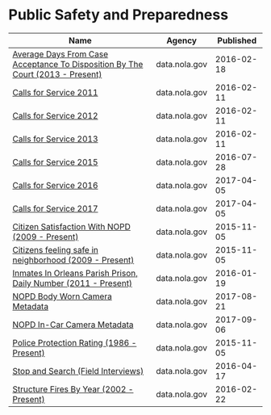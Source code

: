 # Public Safety and Preparedness

Name | Agency | Published
---- | ---- | ---------
[Average Days From Case Acceptance To Disposition By The Court (2013 - Present)](../socrata/8q82-9baj.md) | data.nola.gov | 2016-02-18
[Calls for Service 2011](../socrata/28ec-c8d6.md) | data.nola.gov | 2016-02-11
[Calls for Service 2012](../socrata/rv3g-ypg7.md) | data.nola.gov | 2016-02-11
[Calls for Service 2013](../socrata/5fn8-vtui.md) | data.nola.gov | 2016-02-11
[Calls for Service 2015](../socrata/w68y-xmk6.md) | data.nola.gov | 2016-07-28
[Calls for Service 2016](../socrata/wgrp-d3ma.md) | data.nola.gov | 2017-04-05
[Calls for Service 2017](../socrata/bqmt-f3jk.md) | data.nola.gov | 2017-04-05
[Citizen Satisfaction With NOPD (2009 - Present)](../socrata/vnht-dg7x.md) | data.nola.gov | 2015-11-05
[Citizens feeling safe in neighborhood (2009 - Present)](../socrata/vmfi-gxr8.md) | data.nola.gov | 2015-11-05
[Inmates In Orleans Parish Prison, Daily Number (2011 - Present)](../socrata/mnbd-u3xs.md) | data.nola.gov | 2016-01-19
[NOPD Body Worn Camera Metadata](../socrata/qarb-kkbj.md) | data.nola.gov | 2017-08-21
[NOPD In-Car Camera Metadata](../socrata/md3v-ph3u.md) | data.nola.gov | 2017-09-06
[Police Protection Rating (1986 - Present)](../socrata/e74a-fwt5.md) | data.nola.gov | 2015-11-05
[Stop and Search (Field Interviews)](../socrata/kitu-f4uy.md) | data.nola.gov | 2016-04-17
[Structure Fires By Year (2002 - Present)](../socrata/dngg-bnrg.md) | data.nola.gov | 2016-02-22


